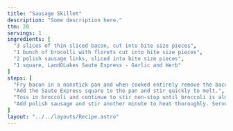 ```yaml
---
title: "Sausage Skillet"
description: "Some description here."
ttm: 20
servings: 1
ingredients: [
  "3 slices of thin sliced bacon, cut into bite size pieces",
  "1 bunch of brocolli with florets cut into bite size pieces",
  "2 polish sausage links, sliced into bite size pieces",
  "1 square, LandOLakes Saute Express - Garlic and Herb"
]
steps: [
  "Fry bacon in a nonstick pan and when cooked entirely remove the bacon from the pan but leave the grease.",
  "Add the Saute Express square to the pan and stir quickly to melt.",
  "Toss in broccoli and continue to stir non-stop until broccoli is almost completed.",
  "Add polish sausage and stir another minute to heat thoroughly. Serve hot. This could also be good with cheese on it but I liked it as is. One very large serving or 2 small."
]
layout: "../../layouts/Recipe.astro"
---
```

